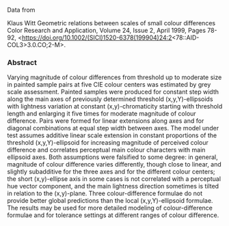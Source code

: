 Data from

Klaus Witt
Geometric relations between scales of small colour differences
Color Research and Application, Volume 24, Issue 2, April 1999, Pages 78-92,
<https://doi.org/10.1002/(SICI)1520-6378(199904)24:2<78::AID-COL3>3.0.CO;2-M>.

### Abstract

Varying magnitude of colour differences from threshold up to moderate size in
painted sample pairs at five CIE colour centers was estimated by grey scale
assessment. Painted samples were produced for constant step width along the
main axes of previously determined threshold (x,y,Y)-ellipsoids with lightness
variation at constant (x,y)-chromaticity starting with threshold length and
enlarging it five times for moderate magnitude of colour difference. Pairs were
formed for linear extensions along axes and for diagonal combinations at equal
step width between axes. The model under test assumes additive linear scale
extension in constant proportions of the threshold (x,y,Y)-ellipsoid for
increasing magnitude of perceived colour difference and correlates perceptual
main colour characters with main ellipsoid axes. Both assumptions were
falsified to some degree: in general, magnitude of colour difference varies
differently, though close to linear, and slightly subadditive for the three
axes and for the different colour centers; the short (x,y)-ellipse axis in some
cases is not correlated with a perceptual hue vector component, and the main
lightness direction sometimes is tilted in relation to the (x,y)-plane. Three
colour-difference formulae do not provide better global predictions than the
local (x,y,Y)-ellipsoid formulae. The results may be used for more detailed
modeling of colour-difference formulae and for tolerance settings at different
ranges of colour difference.
